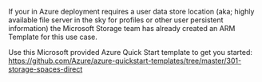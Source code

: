 If your in Azure deployment requires a user data store location (aka; highly available file server in the sky for profiles or other user persistent information) the Microsoft Storage team has already created an ARM Template for this use case.

Use this Microsoft provided Azure Quick Start template to get you started: 
https://github.com/Azure/azure-quickstart-templates/tree/master/301-storage-spaces-direct

